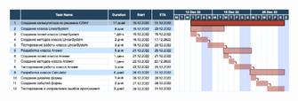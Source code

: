 ![Диаграмма Гранта](https://github.com/Pivosaurus-Co/Application-for-solving-system-of-linear-equations/blob/b1f82f45da16fadad71f1e83b1037a49ba39a494/docs/Diagrama_ganta.drawio.png)
